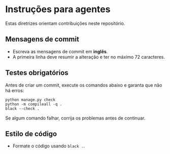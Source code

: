 # Instruções para agentes

Estas diretrizes orientam contribuições neste repositório.

## Mensagens de commit
- Escreva as mensagens de commit em **inglês**.
- A primeira linha deve resumir a alteração e ter no máximo 72 caracteres.

## Testes obrigatórios
Antes de criar um commit, execute os comandos abaixo e garanta que não há erros:

```
python manage.py check
python -m compileall -q .
black --check .
```

Se algum comando falhar, corrija os problemas antes de continuar.

## Estilo de código
- Formate o código usando `black .`.

